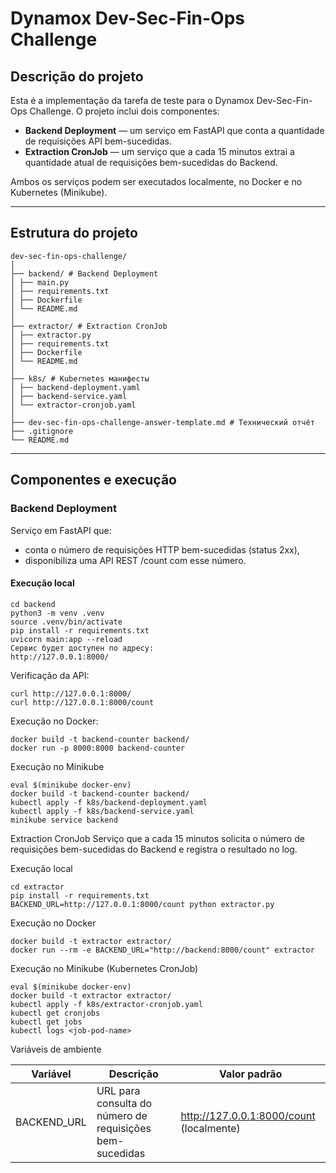 # Dynamox Dev-Sec-Fin-Ops Challenge

## Descrição do projeto

Esta é a implementação da tarefa de teste para o Dynamox Dev-Sec-Fin-Ops Challenge.
O projeto inclui dois componentes:

- **Backend Deployment** — um serviço em FastAPI que conta a quantidade de requisições API bem-sucedidas.  
- **Extraction CronJob** — um serviço que a cada 15 minutos extrai a quantidade atual de requisições bem-sucedidas do Backend.

Ambos os serviços podem ser executados localmente, no Docker e no Kubernetes (Minikube).

---

## Estrutura do projeto
```
dev-sec-fin-ops-challenge/
│
├── backend/ # Backend Deployment
│ ├── main.py
│ ├── requirements.txt
│ ├── Dockerfile
│ └── README.md
│
├── extractor/ # Extraction CronJob
│ ├── extractor.py
│ ├── requirements.txt
│ ├── Dockerfile
│ └── README.md
│
├── k8s/ # Kubernetes манифесты
│ ├── backend-deployment.yaml
│ ├── backend-service.yaml
│ └── extractor-cronjob.yaml
│
├── dev-sec-fin-ops-challenge-answer-template.md # Технический отчёт
├── .gitignore
└── README.md 
```
---

## Componentes e execução

### Backend Deployment

Serviço em FastAPI que:

- conta o número de requisições HTTP bem-sucedidas (status 2xx),
- disponibiliza uma API REST /count com esse número.

#### Execução local
```
cd backend
python3 -m venv .venv
source .venv/bin/activate
pip install -r requirements.txt
uvicorn main:app --reload
Сервис будет доступен по адресу:
http://127.0.0.1:8000/
```

Verificação da API:
```
curl http://127.0.0.1:8000/
curl http://127.0.0.1:8000/count
```

Execução no Docker:
```
docker build -t backend-counter backend/
docker run -p 8000:8000 backend-counter
```

Execução no Minikube
```
eval $(minikube docker-env)
docker build -t backend-counter backend/
kubectl apply -f k8s/backend-deployment.yaml
kubectl apply -f k8s/backend-service.yaml
minikube service backend
```

Extraction CronJob
Serviço que a cada 15 minutos solicita o número de requisições bem-sucedidas do Backend e registra o resultado no log.

Execução local
```
cd extractor
pip install -r requirements.txt
BACKEND_URL=http://127.0.0.1:8000/count python extractor.py
```

Execução no Docker
```
docker build -t extractor extractor/
docker run --rm -e BACKEND_URL="http://backend:8000/count" extractor
```

Execução no Minikube (Kubernetes CronJob)
```
eval $(minikube docker-env)
docker build -t extractor extractor/
kubectl apply -f k8s/extractor-cronjob.yaml
kubectl get cronjobs
kubectl get jobs
kubectl logs <job-pod-name>
```

Variáveis de ambiente

| Variável        | Descrição                                  | Valor padrão                      |
|-----------------|--------------------------------------------|-----------------------------------|
| BACKEND_URL     | URL para consulta do número de requisições bem-sucedidas | http://127.0.0.1:8000/count (localmente) |

